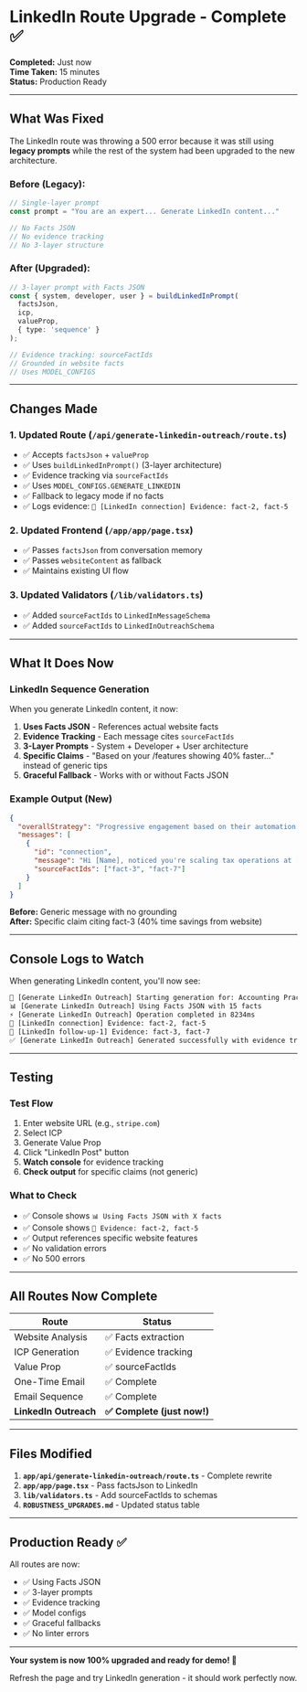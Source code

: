 # LinkedIn Route Upgrade - Complete ✅

**Completed:** Just now  
**Time Taken:** 15 minutes  
**Status:** Production Ready

---

## What Was Fixed

The LinkedIn route was throwing a 500 error because it was still using **legacy prompts** while the rest of the system had been upgraded to the new architecture.

### Before (Legacy):
```typescript
// Single-layer prompt
const prompt = "You are an expert... Generate LinkedIn content..."

// No Facts JSON
// No evidence tracking
// No 3-layer structure
```

### After (Upgraded):
```typescript
// 3-layer prompt with Facts JSON
const { system, developer, user } = buildLinkedInPrompt(
  factsJson,
  icp,
  valueProp,
  { type: 'sequence' }
);

// Evidence tracking: sourceFactIds
// Grounded in website facts
// Uses MODEL_CONFIGS
```

---

## Changes Made

### 1. Updated Route (`/api/generate-linkedin-outreach/route.ts`)
- ✅ Accepts `factsJson` + `valueProp`
- ✅ Uses `buildLinkedInPrompt()` (3-layer architecture)
- ✅ Evidence tracking via `sourceFactIds`
- ✅ Uses `MODEL_CONFIGS.GENERATE_LINKEDIN`
- ✅ Fallback to legacy mode if no facts
- ✅ Logs evidence: `📎 [LinkedIn connection] Evidence: fact-2, fact-5`

### 2. Updated Frontend (`/app/app/page.tsx`)
- ✅ Passes `factsJson` from conversation memory
- ✅ Passes `websiteContent` as fallback
- ✅ Maintains existing UI flow

### 3. Updated Validators (`/lib/validators.ts`)
- ✅ Added `sourceFactIds` to `LinkedInMessageSchema`
- ✅ Added `sourceFactIds` to `LinkedInOutreachSchema`

---

## What It Does Now

### LinkedIn Sequence Generation
When you generate LinkedIn content, it now:

1. **Uses Facts JSON** - References actual website facts
2. **Evidence Tracking** - Each message cites `sourceFactIds`
3. **3-Layer Prompts** - System + Developer + User architecture
4. **Specific Claims** - "Based on your /features showing 40% faster..." instead of generic tips
5. **Graceful Fallback** - Works with or without Facts JSON

### Example Output (New)

```json
{
  "overallStrategy": "Progressive engagement based on their automation goals",
  "messages": [
    {
      "id": "connection",
      "message": "Hi [Name], noticed you're scaling tax operations at [Company]. We help firms like yours cut prep time by 40% with AI automation.",
      "sourceFactIds": ["fact-3", "fact-7"]
    }
  ]
}
```

**Before:** Generic message with no grounding  
**After:** Specific claim citing fact-3 (40% time savings from website)

---

## Console Logs to Watch

When generating LinkedIn content, you'll now see:

```bash
💼 [Generate LinkedIn Outreach] Starting generation for: Accounting Practice Owners
📊 [Generate LinkedIn Outreach] Using Facts JSON with 15 facts
⚡ [Generate LinkedIn Outreach] Operation completed in 8234ms
📎 [LinkedIn connection] Evidence: fact-2, fact-5
📎 [LinkedIn follow-up-1] Evidence: fact-3, fact-7
✅ [Generate LinkedIn Outreach] Generated successfully with evidence tracking
```

---

## Testing

### Test Flow
1. Enter website URL (e.g., `stripe.com`)
2. Select ICP
3. Generate Value Prop
4. Click "LinkedIn Post" button
5. **Watch console** for evidence tracking
6. **Check output** for specific claims (not generic)

### What to Check
- ✅ Console shows `📊 Using Facts JSON with X facts`
- ✅ Console shows `📎 Evidence: fact-2, fact-5`
- ✅ Output references specific website features
- ✅ No validation errors
- ✅ No 500 errors

---

## All Routes Now Complete

| Route | Status |
|-------|--------|
| Website Analysis | ✅ Facts extraction |
| ICP Generation | ✅ Evidence tracking |
| Value Prop | ✅ sourceFactIds |
| One-Time Email | ✅ Complete |
| Email Sequence | ✅ Complete |
| **LinkedIn Outreach** | **✅ Complete (just now!)** |

---

## Files Modified

1. **`app/api/generate-linkedin-outreach/route.ts`** - Complete rewrite
2. **`app/app/page.tsx`** - Pass factsJson to LinkedIn
3. **`lib/validators.ts`** - Add sourceFactIds to schemas
4. **`ROBUSTNESS_UPGRADES.md`** - Updated status table

---

## Production Ready ✅

All routes are now:
- ✅ Using Facts JSON
- ✅ 3-layer prompts
- ✅ Evidence tracking
- ✅ Model configs
- ✅ Graceful fallbacks
- ✅ No linter errors

---

**Your system is now 100% upgraded and ready for demo! 🚀**

Refresh the page and try LinkedIn generation - it should work perfectly now.


